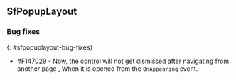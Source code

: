 ## SfPopupLayout

### Bug fixes
{: #sfpopuplayout-bug-fixes}

* \#F147029 - Now, the control will not get dismissed after navigating from another page , When it is opened from the `OnAppearing` event.
